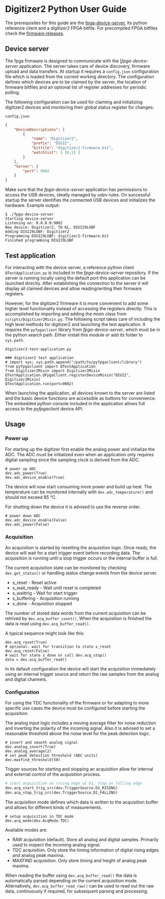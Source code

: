# Digitizer2 Python User Guide
The prerequisites for this guide are the [fpga-device-server](https://github.com/pwuertz/fpga-device-server), its python reference client and a digitizer2 FPGA bitfile. For precompiled FPGA bitfiles check the [firmware releases](https://github.com/pwuertz/digitizer2fw/releases).

## Device server
The fpga firmware is designed to communicate with the [*fpga-device-server* application. The server takes care of device discovery, firmware upload and data transfers. At startup it requires a `config.json` configuration file which is loaded from the current working directory. The configuration defines which devices are to be claimed by the server, the location of firmware bitfiles and an optional list of register addresses for periodic polling.

The following configuration can be used for claiming and initializing digitizer2 devices and monitoring their global status register for changes:

```config.json```
```json
{
    "DeviceDescriptions": [
        {
            "name": "Digitizer2",
            "prefix": "DIGI2",
            "bitfile": "digitizer2-firmware.bit",
            "watchlist": [ [0,1] ]
        }
    ],
    "Server": {
        "port": 9002
    }
}
```

Make sure that the *fpga-device-server* application has permissions to access the USB devices, ideally managed by *udev* rules. On successful startup the server identifies the connected USB devices and initializes the hardware. Example output:
```no-highlight
$ ./fpga-device-server
Starting device-server
Listening on: 0.0.0.0:9002
New device: Digitizer2, TU KL, DIGI29LUBF
Adding DIGI29LUBF: Digitizer2
Programming DIGI29LUBF: digitizer2-firmware.bit
Finished programming DIGI29LUBF
```

## Test application
For interacting with the device server, a reference python client ```QTestApplication.py``` is included in the *fpga-device-server* repository. If the server is running locally using the default port this application can be launched directly. After establishing the connection to the server it will display all claimed devices and allow reading/writing their firmware registers.

However, for the digitizer2 firmware it is more convenient to add some higher level functionality instead of accessing the registers directly. This is accomplished by importing and adding the mixin class from `scripts/Digitizer2Mixin.py`. The following script takes care of including the high level methods for digitizer2 and launching the test application. It requires the `pyfpgaclient` library from *fpga-device-server*, which must be in the python search path. Either install this module or add its folder to `sys.path`.

`digitizer2-test-application.py`
```
### digitizer2 test application
# import sys; sys.path.append("/path/to/pyfpgaclient/library")
from pyfpgaclient import QTestApplication
from Digitizer2Mixin import Digitizer2Mixin
QTestApplication.QFpgaClient.registerDeviceMixin("DIGI2", Digitizer2Mixin)
QTestApplication.run(port=9002)
```

When launching the application, all devices known to the server are listed and the basic device functions are accessible as buttons for convenience. The embedded python console included in the application allows full access to the *pyfpgaclient* device API.

## Usage

### Power up
For starting up the digitizer first enable the analog power and initialize the ADC. The ADC must be initialized even when an application only requires digital sampling since the sampling clock is derived from the ADC.
```
# power up ADC
dev.adc_power(True)
dev.adc_device_enable(True)
```
The device will now start consuming more power and build up heat. The temperature can be monitored internally with `dev.adc_temperature()` and should not exceed 85 °C.



For shutting down the device it is advised to use the reverse order.
```
# power down ADC
dev.adc_device_enable(False)
dev.adc_power(False)
```

### Acquisition
An acquisition is started by resetting the acquisition logic. Once ready, the device will wait for a start trigger event before recording data. The acquisition is running until a stop trigger occurs or the internal buffer is full.

The current acquisition state can be monitored by checking `dev.get_status()` or handling status change events from the device server.

- s_reset - Reset active
- s_wait_ready - Wait until reset is completed
- s_waittrig - Wait for start trigger
- s_buffering - Acquisition running
- s_done - Acquisition stopped

The number of stored data words from the current acquisition can be retrived by `dev.acq_buffer_count()`. When the acquisition is finished the data is read using `dev.acq_buffer_read()`.

A typical sequence might look like this:
```
dev.acq_reset(True)
# optional: wait for transition to state s_reset
dev.acq_reset(False)
# wait for state s_done or call dev.acq_stop()
data = dev.acq_buffer_read()
```

In its default configuration the device will start the acquisition immediately using an internal trigger source and return the raw samples from the analog and digital channels.

### Configuration
For using the TDC functionality of the firmware or for adapting to more specific use cases the device must be configured before starting the acquisition.

The analog input logic includes a moving average filter for noise reduction and inverting the polarity of the incoming signal. Also it is advised to set a reasonable threshold above the noise level for the peak detection logic.
```
# invert and smooth analog signal
dev.analog_invert(True)
dev.analog_average(2)
# set peak detection threshold (ADC units)
dev.maxfind_threshold(50)
```

Trigger sources for starting and stopping an acquisition allow for internal and external control of the acquisition process.
```python
# start acquisition on rising edge at D1, stop on falling edge
dev.acq_start_trig_src(dev.TriggerSource.D1_RISING)
dev.acq_stop_trig_src(dev.TriggerSource.D1_FALLING)
```

The acquisition mode defines which data is written to the acquisition buffer and allows for different kinds of measurements.
```
# setup acquisition in TDC mode
dev.acq_mode(dev.AcqMode.TDC)
```
Available modes are:

- RAW acquisition (default). Store all analog and digital samples. Primarily used to inspect the incoming analog signal.
- TDC acquisition. Only store the timing information of digital rising edges and analog peak maxima.
- MAXFIND acquisition. Only store timing and height of analog peak maxima.

When reading the buffer using `dev.acq_buffer_read()` the data is automatically parsed depending on the current acquisition mode. Alternatively, `dev.acq_buffer_read_raw()` can be used to read out the raw data, continuously if required, for subsequent parsing and processing. 
